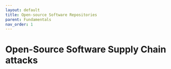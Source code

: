 ```yaml
---
layout: default
title: Open-source Software Repositories
parent: Fundamentals
nav_order: 1
---
```


# Open-Source Software Supply Chain attacks

